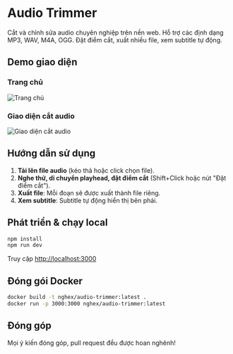 # Audio Trimmer

Cắt và chỉnh sửa audio chuyên nghiệp trên nền web. Hỗ trợ các định dạng MP3, WAV, M4A, OGG. Đặt điểm cắt, xuất nhiều file, xem subtitle tự động.

## Demo giao diện

### Trang chủ

![Trang chủ](homepage.png)

### Giao diện cắt audio

![Giao diện cắt audio](trim.png)

## Hướng dẫn sử dụng

1. **Tải lên file audio** (kéo thả hoặc click chọn file).
2. **Nghe thử, di chuyển playhead, đặt điểm cắt** (Shift+Click hoặc nút "Đặt điểm cắt").
3. **Xuất file**: Mỗi đoạn sẽ được xuất thành file riêng.
4. **Xem subtitle**: Subtitle tự động hiển thị bên phải.

## Phát triển & chạy local

```bash
npm install
npm run dev
```
Truy cập [http://localhost:3000](http://localhost:3000)

## Đóng gói Docker

```bash
docker build -t nghex/audio-trimmer:latest .
docker run -p 3000:3000 nghex/audio-trimmer:latest
```

## Đóng góp
Mọi ý kiến đóng góp, pull request đều được hoan nghênh!
